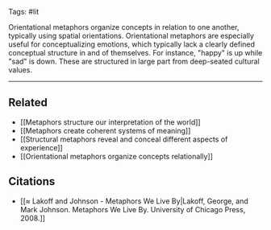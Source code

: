 Tags: #lit 

Orientational metaphors organize concepts in relation to one another, typically using spatial orientations.  Orientational metaphors are especially useful for conceptualizing emotions, which typically lack a clearly defined conceptual structure in and of themselves. For instance, "happy" is up while "sad" is down. These are structured in large part from deep-seated cultural values.

---
## Related
- [[Metaphors structure our interpretation of the world]]
- [[Metaphors create coherent systems of meaning]]
- [[Structural metaphors reveal and conceal different aspects of experience]]
- [[Orientational metaphors organize concepts relationally]]

## Citations
- [[≈ Lakoff and Johnson - Metaphors We Live By|Lakoff, George, and Mark Johnson. Metaphors We Live By. University of Chicago Press, 2008.]]